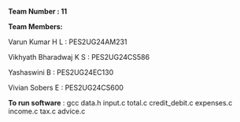 **Team Number : 11**


**Team Members:**

Varun Kumar H L : PES2UG24AM231

Vikhyath Bharadwaj K S : PES2UG24CS586

Yashaswini B : PES2UG24EC130

Vivian Sobers E : PES2UG24CS600

**To run software** : gcc data.h input.c total.c credit_debit.c expenses.c income.c tax.c advice.c  
